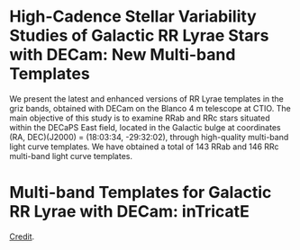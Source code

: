 # High-Cadence Stellar Variability Studies of Galactic RR Lyrae Stars with DECam: New Multi-band Templates
We present the latest and enhanced versions of RR Lyrae templates in the griz bands, obtained with DECam on the Blanco 4 m telescope at CTIO. The main objective of this study is to examine RRab and RRc stars situated within the DECaPS East field, located in the Galactic bulge at coordinates (RA, DEC)(J2000) = (18:03:34, -29:32:02), through high-quality multi-band light curve templates. We have obtained a total of 143 RRab and 146 RRc multi-band light curve templates.

# Mult**i**-ba**n**d **T**emplates fo**r** Galact**ic** RR Lyr**a**e wi**t**h D**E**Cam: inTricatE
[Credit](https://acronymify.com/).
